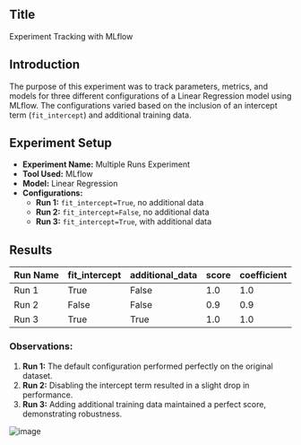 ## Title 
Experiment Tracking with MLflow

## Introduction
The purpose of this experiment was to track parameters, metrics, and models for three different configurations of a Linear Regression model using MLflow. The configurations varied based on the inclusion of an intercept term (`fit_intercept`) and additional training data.

## Experiment Setup

- **Experiment Name:** Multiple Runs Experiment
- **Tool Used:** MLflow
- **Model:** Linear Regression
- **Configurations:**
  - **Run 1:** `fit_intercept=True`, no additional data
  - **Run 2:** `fit_intercept=False`, no additional data
  - **Run 3:** `fit_intercept=True`, with additional data

## Results

| Run Name | fit_intercept | additional_data | score  | coefficient |
|----------|---------------|-----------------|--------|-------------|
| Run 1    | True          | False           | 1.0    | 1.0         |
| Run 2    | False         | False           | 0.9    | 0.9         |
| Run 3    | True          | True            | 1.0    | 1.0         |

### Observations:
1. **Run 1:** The default configuration performed perfectly on the original dataset.
2. **Run 2:** Disabling the intercept term resulted in a slight drop in performance.
3. **Run 3:** Adding additional training data maintained a perfect score, demonstrating robustness.
   
![image](https://github.com/user-attachments/assets/b3bb2167-5958-4ca7-a6fa-317cff9b95fa)
